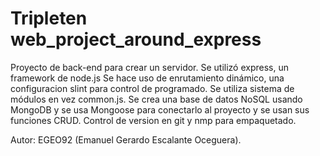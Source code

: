 # Tripleten web_project_around_express

Proyecto de back-end para crear un servidor. Se utilizó express, un framework de node.js
Se hace uso de enrutamiento dinámico, una configuracion slint para control de programado.
Se utiliza sistema de módulos en vez common.js. Se crea una base de datos NoSQL usando MongoDB
y se usa Mongoose para conectarlo al proyecto y se usan sus funciones CRUD.
Control de version en git y nmp para empaquetado.

Autor: EGEO92 (Emanuel Gerardo Escalante Oceguera).
